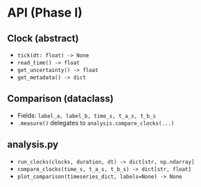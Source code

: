 # API (Phase I)

## Clock (abstract)
- `tick(dt: float) -> None`
- `read_time() -> float`
- `get_uncertainty() -> float`
- `get_metadata() -> dict`

## Comparison (dataclass)
- Fields: `label_a, label_b, time_s, t_a_s, t_b_s`
- `.measure()` delegates to `analysis.compare_clocks(...)`

## analysis.py
- `run_clocks(clocks, duration, dt) -> dict[str, np.ndarray]`
- `compare_clocks(time_s, t_a_s, t_b_s) -> dict[str, float]`
- `plot_comparison(timeseries_dict, labels=None) -> None`
